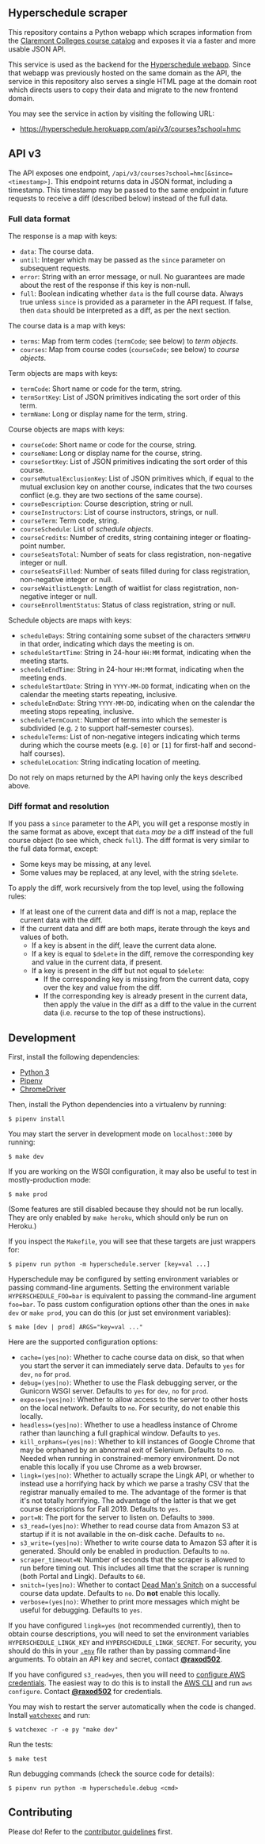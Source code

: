 ## Hyperschedule scraper

This repository contains a Python webapp which scrapes information
from the [Claremont Colleges course catalog][portal] and exposes it
via a faster and more usable JSON API.

This service is used as the backend for the [Hyperschedule
webapp][frontend]. Since that webapp was previously hosted on the same
domain as the API, the service in this repository also serves a single
HTML page at the domain root which directs users to copy their data
and migrate to the new frontend domain.

You may see the service in action by visiting the following URL:

* <https://hyperschedule.herokuapp.com/api/v3/courses?school=hmc>

## API v3

The API exposes one endpoint,
`/api/v3/courses?school=hmc[&since=<timestamp>]`. This endpoint
returns data in JSON format, including a timestamp. This timestamp may
be passed to the same endpoint in future requests to receive a diff
(described below) instead of the full data.

### Full data format

The response is a map with keys:

* `data`: The course data.
* `until`: Integer which may be passed as the `since` parameter on
  subsequent requests.
* `error`: String with an error message, or null. No guarantees are
  made about the rest of the response if this key is non-null.
* `full`: Boolean indicating whether `data` is the full course data.
  Always true unless `since` is provided as a parameter in the API
  request. If false, then `data` should be interpreted as a diff, as
  per the next section.

The course data is a map with keys:

* `terms`: Map from term codes (`termCode`; see below) to *term
  objects*.
* `courses`: Map from course codes (`courseCode`; see below) to
  *course objects*.

Term objects are maps with keys:

* `termCode`: Short name or code for the term, string.
* `termSortKey`: List of JSON primitives indicating the sort order of
  this term.
* `termName`: Long or display name for the term, string.

Course objects are maps with keys:

* `courseCode`: Short name or code for the course, string.
* `courseName`: Long or display name for the course, string.
* `courseSortKey`: List of JSON primitives indicating the sort order
  of this course.
* `courseMutualExclusionKey`: List of JSON primitives which, if equal
  to the mutual exclusion key on another course, indicates that the
  two courses conflict (e.g. they are two sections of the same
  course).
* `courseDescription`: Course description, string or null.
* `courseInstructors`: List of course instructors, strings, or null.
* `courseTerm`: Term code, string.
* `courseSchedule`: List of *schedule objects*.
* `courseCredits`: Number of credits, string containing integer or
  floating-point number.
* `courseSeatsTotal`: Number of seats for class registration,
  non-negative integer or null.
* `courseSeatsFilled`: Number of seats filled during for class
  registration, non-negative integer or null.
* `courseWaitlistLength`: Length of waitlist for class registration,
  non-negative integer or null.
* `courseEnrollmentStatus`: Status of class registration, string or
  null.

Schedule objects are maps with keys:

* `scheduleDays`: String containing some subset of the characters
  `SMTWRFU` in that order, indicating which days the meeting is on.
* `scheduleStartTime`: String in 24-hour `HH:MM` format, indicating
  when the meeting starts.
* `scheduleEndTime`: String in 24-hour `HH:MM` format, indicating when
  the meeting ends.
* `scheduleStartDate`: String in `YYYY-MM-DD` format, indicating when
  on the calendar the meeting starts repeating, inclusive.
* `scheduleEndDate`: String `YYYY-MM-DD`, indicating when on the
  calendar the meeting stops repeating, inclusive.
* `scheduleTermCount`: Number of terms into which the semester is
  subdivided (e.g. `2` to support half-semester courses).
* `scheduleTerms`: List of non-negative integers indicating which
  terms during which the course meets (e.g. `[0]` or `[1]` for
  first-half and second-half courses).
* `scheduleLocation`: String indicating location of meeting.

Do not rely on maps returned by the API having only the keys described
above.

### Diff format and resolution

If you pass a `since` parameter to the API, you will get a response
mostly in the same format as above, except that `data` *may be* a diff
instead of the full course object (to see which, check `full`). The
diff format is very similar to the full data format, except:

* Some keys may be missing, at any level.
* Some values may be replaced, at any level, with the string
  `$delete`.

To apply the diff, work recursively from the top level, using the
following rules:

* If at least one of the current data and diff is not a map, replace
  the current data with the diff.
* If the current data and diff are both maps, iterate through the keys
  and values of both.
  * If a key is absent in the diff, leave the current data alone.
  * If a key is equal to `$delete` in the diff, remove the
    corresponding key and value in the current data, if present.
  * If a key is present in the diff but not equal to `$delete`:
    * If the corresponding key is missing from the current data, copy
      over the key and value from the diff.
    * If the corresponding key is already present in the current data,
      then apply the value in the diff as a diff to the value in the
      current data (i.e. recurse to the top of these instructions).

## Development

First, install the following dependencies:

* [Python 3][python]
* [Pipenv][pipenv]
* [ChromeDriver][chromedriver]

Then, install the Python dependencies into a virtualenv by running:

    $ pipenv install

You may start the server in development mode on `localhost:3000` by
running:

    $ make dev

If you are working on the WSGI configuration, it may also be useful to
test in mostly-production mode:

    $ make prod

(Some features are still disabled because they should not be run
locally. They are only enabled by `make heroku`, which should only be
run on Heroku.)

If you inspect the `Makefile`, you will see that these targets are
just wrappers for:

    $ pipenv run python -m hyperschedule.server [key=val ...]

Hyperschedule may be configured by setting environment variables or
passing command-line arguments. Setting the environment variable
`HYPERSCHEDULE_FOO=bar` is equivalent to passing the command-line
argument `foo=bar`. To pass custom configuration options other than
the ones in `make dev` or `make prod`, you can do this (or just set
environment variables):

    $ make [dev | prod] ARGS="key=val ..."

Here are the supported configuration options:

* `cache=(yes|no)`: Whether to cache course data on disk, so that when
  you start the server it can immediately serve data. Defaults to
  `yes` for `dev`, `no` for `prod`.
* `debug=(yes|no)`: Whether to use the Flask debugging server, or the
  Gunicorn WSGI server. Defaults to `yes` for `dev`, `no` for `prod`.
* `expose=(yes|no)`: Whether to allow access to the server to other
  hosts on the local network. Defaults to `no`. For security, do not
  enable this locally.
* `headless=(yes|no)`: Whether to use a headless instance of Chrome
  rather than launching a full graphical window. Defaults to `yes`.
* `kill_orphans=(yes|no)`: Whether to kill instances of Google Chrome
  that may be orphaned by an abnormal exit of Selenium. Defaults to
  `no`. Needed when running in constrained-memory environment. Do not
  enable this locally if you use Chrome as a web browser.
* `lingk=(yes|no)`: Whether to actually scrape the Lingk API, or
  whether to instead use a horrifying hack by which we parse a trashy
  CSV that the registrar manually emailed to me. The advantage of the
  former is that it's not totally horrifying. The advantage of the
  latter is that we get course descriptions for Fall 2019. Defaults to
  `yes`.
* `port=N`: The port for the server to listen on. Defaults to `3000`.
* `s3_read=(yes|no)`: Whether to read course data from Amazon S3 at
  startup if it is not available in the on-disk cache. Defaults to
  `no`.
* `s3_write=(yes|no)`: Whether to write course data to Amazon S3 after
  it is generated. Should only be enabled in production. Defaults to
  `no`.
* `scraper_timeout=N`: Number of seconds that the scraper is allowed
  to run before timing out. This includes all time that the scraper is
  running (both Portal and Lingk). Defaults to `60`.
* `snitch=(yes|no)`: Whether to contact [Dead Man's Snitch][dms] on a
  successful course data update. Defaults to `no`. Do **not** enable
  this locally.
* `verbose=(yes|no)`: Whether to print more messages which might be
  useful for debugging. Defaults to `yes`.

If you have configured `lingk=yes` (not recommended currently), then
to obtain course descriptions, you will need to set the environment
variables `HYPERSCHEDULE_LINGK_KEY` and `HYPERSCHEDULE_LINGK_SECRET`.
For security, you should do this in your [`.env`][dotenv] file rather
than by passing command-line arguments. To obtain an API key and
secret, contact [**@raxod502**][raxod502].

If you have configured `s3_read=yes`, then you will need to [configure
AWS credentials][aws-creds]. The easiest way to do this is to install
the [AWS CLI][aws-cli] and run `aws configure`. Contact
[**@raxod502**][raxod502] for credentials.

You may wish to restart the server automatically when the code is
changed. Install [`watchexec`][watchexec] and run:

    $ watchexec -r -e py "make dev"

Run the tests:

    $ make test

Run debugging commands (check the source code for details):

    $ pipenv run python -m hyperschedule.debug <cmd>

## Contributing

Please do! Refer to the [contributor guidelines][contributing] first.

[contributing]: CONTRIBUTING.md

[aws-cli]: https://aws.amazon.com/cli/
[aws-creds]: https://boto3.amazonaws.com/v1/documentation/api/latest/guide/configuration.html
[chromedriver]: http://chromedriver.chromium.org/
[dms]: https://deadmanssnitch.com/
[dotenv]: https://github.com/theskumar/python-dotenv
[frontend]: https://github.com/MuddCreates/hyperschedule
[pipenv]: https://docs.pipenv.org/
[portal]: https://portal.hmc.edu/ICS/Portal_Homepage.jnz?portlet=Course_Schedules&screen=Advanced+Course+Search&screenType=next
[python]: https://www.python.org/
[raxod502]: https://github.com/raxod502
[watchexec]: https://github.com/mattgreen/watchexec
